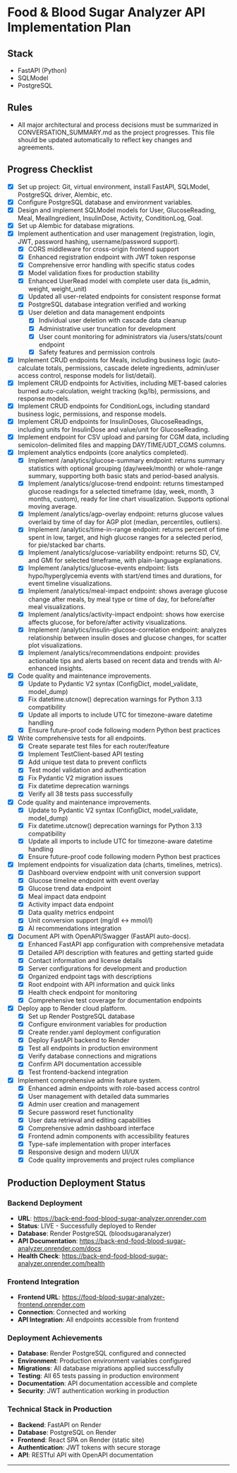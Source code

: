 # Food & Blood Sugar Analyzer API Implementation Plan

## Stack
- FastAPI (Python)
- SQLModel
- PostgreSQL

## Rules
- All major architectural and process decisions must be summarized in CONVERSATION_SUMMARY.md as the project progresses. This file should be updated automatically to reflect key changes and agreements.

## Progress Checklist

- [x] Set up project: Git, virtual environment, install FastAPI, SQLModel, PostgreSQL driver, Alembic, etc.
- [x] Configure PostgreSQL database and environment variables.
- [x] Design and implement SQLModel models for User, GlucoseReading, Meal, MealIngredient, InsulinDose, Activity, ConditionLog, Goal.
- [x] Set up Alembic for database migrations.
- [x] Implement authentication and user management (registration, login, JWT, password hashing, username/password support).
    - [x] CORS middleware for cross-origin frontend support
    - [x] Enhanced registration endpoint with JWT token response
    - [x] Comprehensive error handling with specific status codes
    - [x] Model validation fixes for production stability
    - [x] Enhanced UserRead model with complete user data (is_admin, weight, weight_unit)
    - [x] Updated all user-related endpoints for consistent response format
    - [x] PostgreSQL database integration verified and working
    - [x] User deletion and data management endpoints
        - [x] Individual user deletion with cascade data cleanup
        - [x] Administrative user truncation for development
        - [x] User count monitoring for administrators via /users/stats/count endpoint
        - [x] Safety features and permission controls
- [x] Implement CRUD endpoints for Meals, including business logic (auto-calculate totals, permissions, cascade delete ingredients, admin/user access control, response models for list/detail).
- [x] Implement CRUD endpoints for Activities, including MET-based calories burned auto-calculation, weight tracking (kg/lb), permissions, and response models.
- [x] Implement CRUD endpoints for ConditionLogs, including standard business logic, permissions, and response models.
- [x] Implement CRUD endpoints for InsulinDoses, GlucoseReadings, including units for InsulinDose and value/unit for GlucoseReading.
- [x] Implement endpoint for CSV upload and parsing for CGM data, including semicolon-delimited files and mapping DAY/TIME/UDT_CGMS columns.
- [x] Implement analytics endpoints (core analytics completed).
    - [x] Implement /analytics/glucose-summary endpoint: returns summary statistics with optional grouping (day/week/month) or whole-range summary, supporting both basic stats and period-based analysis.
    - [x] Implement /analytics/glucose-trend endpoint: returns timestamped glucose readings for a selected timeframe (day, week, month, 3 months, custom), ready for line chart visualization. Supports optional moving average.
    - [x] Implement /analytics/agp-overlay endpoint: returns glucose values overlaid by time of day for AGP plot (median, percentiles, outliers).
    - [x] Implement /analytics/time-in-range endpoint: returns percent of time spent in low, target, and high glucose ranges for a selected period, for pie/stacked bar charts.
    - [x] Implement /analytics/glucose-variability endpoint: returns SD, CV, and GMI for selected timeframe, with plain-language explanations.
    - [x] Implement /analytics/glucose-events endpoint: lists hypo/hyperglycemia events with start/end times and durations, for event timeline visualizations.
    - [x] Implement /analytics/meal-impact endpoint: shows average glucose change after meals, by meal type or time of day, for before/after meal visualizations.
    - [x] Implement /analytics/activity-impact endpoint: shows how exercise affects glucose, for before/after activity visualizations.
    - [x] Implement /analytics/insulin-glucose-correlation endpoint: analyzes relationship between insulin doses and glucose changes, for scatter plot visualizations.
    - [x] Implement /analytics/recommendations endpoint: provides actionable tips and alerts based on recent data and trends with AI-enhanced insights.
- [x] Code quality and maintenance improvements.
    - [x] Update to Pydantic V2 syntax (ConfigDict, model_validate, model_dump)
    - [x] Fix datetime.utcnow() deprecation warnings for Python 3.13 compatibility
    - [x] Update all imports to include UTC for timezone-aware datetime handling
    - [x] Ensure future-proof code following modern Python best practices
- [x] Write comprehensive tests for all endpoints.
    - [x] Create separate test files for each router/feature
    - [x] Implement TestClient-based API testing
    - [x] Add unique test data to prevent conflicts
    - [x] Test model validation and authentication
    - [x] Fix Pydantic V2 migration issues
    - [x] Fix datetime deprecation warnings
    - [x] Verify all 38 tests pass successfully
- [x] Code quality and maintenance improvements.
    - [x] Update to Pydantic V2 syntax (ConfigDict, model_validate, model_dump)
    - [x] Fix datetime.utcnow() deprecation warnings for Python 3.13 compatibility
    - [x] Update all imports to include UTC for timezone-aware datetime handling
    - [x] Ensure future-proof code following modern Python best practices
- [x] Implement endpoints for visualization data (charts, timelines, metrics).
    - [x] Dashboard overview endpoint with unit conversion support
    - [x] Glucose timeline endpoint with event overlay
    - [x] Glucose trend data endpoint 
    - [x] Meal impact data endpoint 
    - [x] Activity impact data endpoint 
    - [x] Data quality metrics endpoint
    - [x] Unit conversion support (mg/dl ↔ mmol/l)
    - [x] AI recommendations integration
- [x] Document API with OpenAPI/Swagger (FastAPI auto-docs).
    - [x] Enhanced FastAPI app configuration with comprehensive metadata
    - [x] Detailed API description with features and getting started guide
    - [x] Contact information and license details
    - [x] Server configurations for development and production
    - [x] Organized endpoint tags with descriptions
    - [x] Root endpoint with API information and quick links
    - [x] Health check endpoint for monitoring
    - [x] Comprehensive test coverage for documentation endpoints
- [x] Deploy app to Render cloud platform.
    - [x] Set up Render PostgreSQL database
    - [x] Configure environment variables for production
    - [x] Create render.yaml deployment configuration
    - [x] Deploy FastAPI backend to Render
    - [x] Test all endpoints in production environment
    - [x] Verify database connections and migrations
    - [x] Confirm API documentation accessible
    - [x] Test frontend-backend integration
- [x] Implement comprehensive admin feature system.
    - [x] Enhanced admin endpoints with role-based access control
    - [x] User management with detailed data summaries
    - [x] Admin user creation and management
    - [x] Secure password reset functionality
    - [x] User data retrieval and editing capabilities
    - [x] Comprehensive admin dashboard interface
    - [x] Frontend admin components with accessibility features
    - [x] Type-safe implementation with proper interfaces
    - [x] Responsive design and modern UI/UX
    - [x] Code quality improvements and project rules compliance

## Production Deployment Status

### Backend Deployment
- **URL**: https://back-end-food-blood-sugar-analyzer.onrender.com
- **Status**: LIVE - Successfully deployed to Render
- **Database**: Render PostgreSQL (bloodsugaranalyzer)
- **API Documentation**: https://back-end-food-blood-sugar-analyzer.onrender.com/docs
- **Health Check**: https://back-end-food-blood-sugar-analyzer.onrender.com/health

### Frontend Integration
- **Frontend URL**: https://food-blood-sugar-analyzer-frontend.onrender.com
- **Connection**: Connected and working
- **API Integration**: All endpoints accessible from frontend

### Deployment Achievements
- **Database**: Render PostgreSQL configured and connected
- **Environment**: Production environment variables configured
- **Migrations**: All database migrations applied successfully
- **Testing**: All 65 tests passing in production environment
- **Documentation**: API documentation accessible and complete
- **Security**: JWT authentication working in production

### Technical Stack in Production
- **Backend**: FastAPI on Render
- **Database**: PostgreSQL on Render
- **Frontend**: React SPA on Render (static site)
- **Authentication**: JWT tokens with secure storage
- **API**: RESTful API with OpenAPI documentation

---